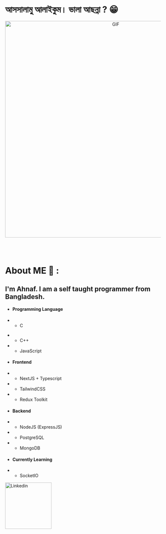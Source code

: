#  আসসালামু আলাইকুম।  ভালা আছন্না ? 😁 



<div align="center">
<img hight="300" width="700" alt="GIF" align="center" src="https://camo.githubusercontent.com/c8603029e1d7baade74d71c1823bdcdbaa61f08c2bf062a483e02e0f4ace034c/68747470733a2f2f692e67697068792e636f6d2f5254684e30684f5332474f344d2e676966">
</div>

</br>
</br>
</br>


# About ME 💬 :

## I'm Ahnaf. I am a self taught programmer from Bangladesh.
* #### Programming Language
* * C
- - C++
- - JavaScript
- #### Frontend
- - NextJS + Typescript
- - TailwindCSS
- - Redux Toolkit
- #### Backend
- - NodeJS (ExpressJS)
- - PostgreSQL
- - MongoDB
- #### Currently Learning
- - SocketIO

<a href="https://www.linkedin.com/in/ahnafhasan144/">
  <img align="left" alt="Linkedin" width="150" hight="100" src="https://github.com/Xx-Ashutosh-xX/Xx-Ashutosh-xX/blob/master/assets/icons/linkedin.png" />


